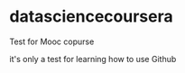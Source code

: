 datasciencecoursera
===================

Test for Mooc copurse

it's only a test for learning how to use Github

